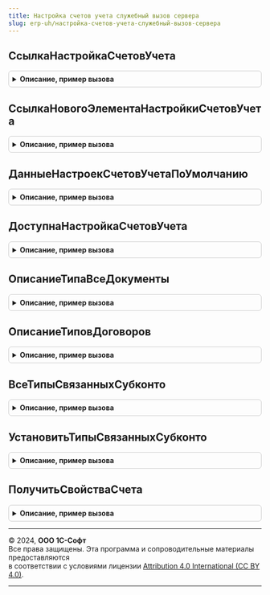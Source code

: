 ```yaml
---
title: Настройка счетов учета служебный вызов сервера
slug: erp-uh/настройка-счетов-учета-служебный-вызов-сервера
---
```



## СсылкаНастройкаСчетовУчета
<details style="margin: 1em 0; padding: 0.5em; border: 1px solid #ccc; border-radius: 6px;">

<summary style="font-weight: bold; cursor: pointer;">Описание, пример вызова</summary>

```bsl

//++ Локализация

Функция СсылкаНастройкаСчетовУчета(ОбъектНастройки, РазделУчета = Неопределено) Экспорт
```

Пример вызова
```bsl
Результат = НастройкаСчетовУчетаСлужебныйВызовСервера.СсылкаНастройкаСчетовУчета(ОбъектНастройки, РазделУчета);
```
</details>

## СсылкаНовогоЭлементаНастройкиСчетовУчета
<details style="margin: 1em 0; padding: 0.5em; border: 1px solid #ccc; border-radius: 6px;">

<summary style="font-weight: bold; cursor: pointer;">Описание, пример вызова</summary>

```bsl

//-- Локализация

Функция СсылкаНовогоЭлементаНастройкиСчетовУчета() Экспорт
```

Пример вызова
```bsl
Результат = НастройкаСчетовУчетаСлужебныйВызовСервера.СсылкаНовогоЭлементаНастройкиСчетовУчета() 
```
</details>

## ДанныеНастроекСчетовУчетаПоУмолчанию
<details style="margin: 1em 0; padding: 0.5em; border: 1px solid #ccc; border-radius: 6px;">

<summary style="font-weight: bold; cursor: pointer;">Описание, пример вызова</summary>

```bsl

Функция ДанныеНастроекСчетовУчетаПоУмолчанию(СтатьиАктивовПассивов, Знач ДанныеНастройкиСчетовУчета = Неопределено) Экспорт
```

Пример вызова
```bsl
Результат = НастройкаСчетовУчетаСлужебныйВызовСервера.ДанныеНастроекСчетовУчетаПоУмолчанию(СтатьиАктивовПассивов, ДанныеНастройкиСчетовУчета);
```
</details>

## ДоступнаНастройкаСчетовУчета
<details style="margin: 1em 0; padding: 0.5em; border: 1px solid #ccc; border-radius: 6px;">

<summary style="font-weight: bold; cursor: pointer;">Описание, пример вызова</summary>

```bsl

Функция ДоступнаНастройкаСчетовУчета() Экспорт
```

Пример вызова
```bsl
Результат = НастройкаСчетовУчетаСлужебныйВызовСервера.ДоступнаНастройкаСчетовУчета() 
```
</details>

## ОписаниеТипаВсеДокументы
<details style="margin: 1em 0; padding: 0.5em; border: 1px solid #ccc; border-radius: 6px;">

<summary style="font-weight: bold; cursor: pointer;">Описание, пример вызова</summary>

```bsl

Функция ОписаниеТипаВсеДокументы() Экспорт
```

Пример вызова
```bsl
Результат = НастройкаСчетовУчетаСлужебныйВызовСервера.ОписаниеТипаВсеДокументы() 
```
</details>

## ОписаниеТиповДоговоров
<details style="margin: 1em 0; padding: 0.5em; border: 1px solid #ccc; border-radius: 6px;">

<summary style="font-weight: bold; cursor: pointer;">Описание, пример вызова</summary>

```bsl

Функция ОписаниеТиповДоговоров(ТолькоСКонтрагентом = Истина) Экспорт
```

Пример вызова
```bsl
Результат = НастройкаСчетовУчетаСлужебныйВызовСервера.ОписаниеТиповДоговоров(ТолькоСКонтрагентом);
```
</details>

## ВсеТипыСвязанныхСубконто
<details style="margin: 1em 0; padding: 0.5em; border: 1px solid #ccc; border-radius: 6px;">

<summary style="font-weight: bold; cursor: pointer;">Описание, пример вызова</summary>

```bsl

Функция ВсеТипыСвязанныхСубконто() Экспорт
```

Пример вызова
```bsl
Результат = НастройкаСчетовУчетаСлужебныйВызовСервера.ВсеТипыСвязанныхСубконто() 
```
</details>

## УстановитьТипыСвязанныхСубконто
<details style="margin: 1em 0; padding: 0.5em; border: 1px solid #ccc; border-radius: 6px;">

<summary style="font-weight: bold; cursor: pointer;">Описание, пример вызова</summary>

```bsl

Процедура УстановитьТипыСвязанныхСубконто(СвязанныеСубконто) Экспорт
```

Пример вызова
```bsl
НастройкаСчетовУчетаСлужебныйВызовСервера.УстановитьТипыСвязанныхСубконто(СвязанныеСубконто) 
```
</details>

## ПолучитьСвойстваСчета
<details style="margin: 1em 0; padding: 0.5em; border: 1px solid #ccc; border-radius: 6px;">

<summary style="font-weight: bold; cursor: pointer;">Описание, пример вызова</summary>

```bsl

Функция ПолучитьСвойстваСчета(Счет) Экспорт
```

Пример вызова
```bsl
Результат = НастройкаСчетовУчетаСлужебныйВызовСервера.ПолучитьСвойстваСчета(Счет) 
```
</details>

---

© 2024, **ООО 1С-Софт**  
Все права защищены. Эта программа и сопроводительные материалы предоставляются  
в соответствии с условиями лицензии [Attribution 4.0 International (CC BY 4.0)](https://creativecommons.org/licenses/by/4.0/legalcode).

---
